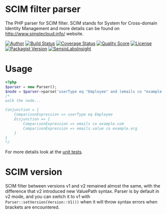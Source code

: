 # SCIM filter parser

The PHP parser for SCIM filter. SCIM stands for System for Cross-domain Identity Management and more details can be
found on http://www.simplecloud.info/ website.

[![Author](http://img.shields.io/badge/author-@tmilos-blue.svg?style=flat-square)](https://twitter.com/tmilos77)
[![Build Status](https://travis-ci.org/tmilos/scim-filter-parser.svg?branch=master)](https://travis-ci.org/tmilos/scim-fitrer-parser)
[![Coverage Status](https://coveralls.io/repos/github/tmilos/scim-filter-parser/badge.svg?branch=master)](https://coveralls.io/github/tmilos/scim-filter-parser?branch=master)
[![Quality Score](https://img.shields.io/scrutinizer/g/tmilos/scim-filter-parser.svg?style=flat-square)](https://scrutinizer-ci.com/g/tmilos/scim-filter-parser)
[![License](https://img.shields.io/packagist/l/tmilos/scim-filter-parser.svg)](https://packagist.org/packages/tmilos/scim-filter-parser)
[![Packagist Version](https://img.shields.io/packagist/v/tmilos/scim-filter-parser.svg?style=flat-square)](https://packagist.org/packages/tmilos/scim-filter-parser)
[![SensioLabsInsight](https://insight.sensiolabs.com/projects/cc1043a0-daa9-481b-9840-109bdb43543b/mini.png)](https://insight.sensiolabs.com/projects/cc1043a0-daa9-481b-9840-109bdb43543b)


# Usage

```php
<?php
$parser = new Parser();
$node = $parser->parse('userType eq "Employee" and (emails co "example.com" or emails.value co "example.org")');
/*
walk the node...

Conjunction = {
    ComparisonExpression => userType eq Employee
    Disjunction => {
        ComparisonExpression => emails co example.com
        ComparisonExpression => emails.value co example.org
    }
}
*/
```

For more details look at the [unit tests](tests/ParserTest.php).


# SCIM version

SCIM filter between versions v1 and v2 remained almost the same, with the difference that v2 introduced new ValuePath syntax.
Parser is by default in v2 mode, and you can switch it to v1 with ``Parser::setVersion(Version::V1())`` when it will throw syntax
errors when brackets are encountered.

